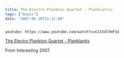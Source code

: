 ```yaml
---
title: The Electro Plankton Quartet - Planklantis
tags: ["music"]
date: "2007-06-30T21:31:00"
---
```


`youtube: https://www.youtube.com/watch?v=GlX34lFmFS4`

[The Electro Plankton Quartet - Planklantis](https://www.youtube.com/watch?v=GlX34lFmFS4)

From Interesting 2007.
